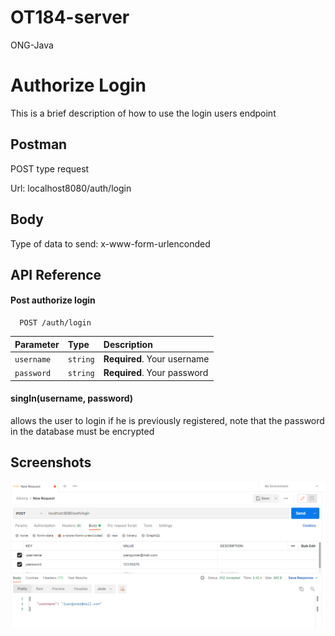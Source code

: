 # OT184-server
ONG-Java


# Authorize Login

This is a brief description of how to use the login users endpoint

## Postman
POST type request

Url: localhost8080/auth/login
## Body
Type of data to send: x-www-form-urlenconded
## API Reference

#### Post authorize login

```http
  POST /auth/login
```

| Parameter | Type     | Description                |
| :-------- | :------- | :------------------------- |
| `username` | `string` | **Required**. Your username |
| `password` | `string` | **Required**. Your password |


#### singIn(username, password)

allows the user to login if he is previously registered, note that the password in the database must be encrypted

## Screenshots

![App Screenshot](https://github.com/alkemyTech/OT184-server/blob/OT184-29-welcome_email_template_integration/src/main/resources/static/successful%20authentication.png?raw=true)
